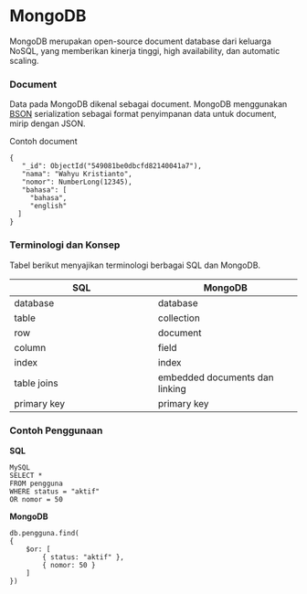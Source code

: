 # MongoDB

MongoDB merupakan open-source document database dari keluarga NoSQL, yang memberikan kinerja tinggi, high availability, dan automatic scaling.


### Document
Data pada MongoDB dikenal sebagai document. MongoDB menggunakan [BSON](http://bsonspec.org/) serialization sebagai format penyimpanan data untuk document, mirip dengan JSON.

Contoh document

    {
       "_id": ObjectId("549081be0dbcfd82140041a7"),
       "nama": "Wahyu Kristianto",
       "nomor": NumberLong(12345),
       "bahasa": [
         "bahasa",
         "english" 
      ] 
    }


### Terminologi dan Konsep

Tabel berikut menyajikan terminologi berbagai SQL dan MongoDB.

<table>
    <colgroup>
        <col width="50%">
            <col width="50%">
    </colgroup>
    <thead>
        <tr>
            <th>SQL</th>
            <th>MongoDB</th>
        </tr>
    </thead>
    <tbody>
        <tr>
            <td>database</td>
            <td>database</td>
        </tr>
        <tr>
            <td>table</td>
            <td>collection</td>
        </tr>
        <tr>
            <td>row</td>
            <td>document</td>
        </tr>
        <tr>
            <td>column</td>
            <td>field</td>
        </tr>
        <tr>
            <td>index</td>
            <td>index</td>
        </tr>
        <tr>
            <td>table joins</td>
            <td>embedded documents dan linking</td>
        </tr>
        <tr>
            <td>primary key</td>
            <td>primary key</td>
        </tr>
    </tbody>
</table>


### Contoh Penggunaan

**SQL**

    MySQL
    SELECT *
    FROM pengguna
    WHERE status = "aktif"
    OR nomor = 50

**MongoDB**

    db.pengguna.find(
    {
        $or: [
            { status: "aktif" },
            { nomor: 50 }
        ]
    })
